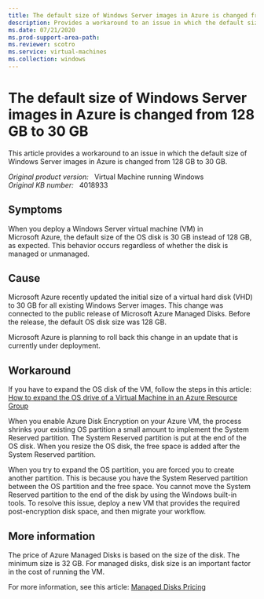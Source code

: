 ```yaml
---
title: The default size of Windows Server images in Azure is changed from 128 GB to 30 GB
description: Provides a workaround to an issue in which the default size of Windows Server images in Azure is changed from 128 GB to 30 GB.
ms.date: 07/21/2020
ms.prod-support-area-path: 
ms.reviewer: scotro
ms.service: virtual-machines
ms.collection: windows
---
```

# The default size of Windows Server images in Azure is changed from 128 GB to 30 GB

This article provides a workaround to an issue in which the default size of Windows Server images in Azure is changed from 128 GB to 30 GB.

_Original product version:_ &nbsp; Virtual Machine running Windows  
_Original KB number:_ &nbsp; 4018933

## Symptoms

When you deploy a Windows Server virtual machine (VM) in Microsoft Azure, the default size of the OS disk is 30 GB instead of 128 GB, as expected. This behavior occurs regardless of whether the disk is managed or unmanaged.

## Cause

Microsoft Azure recently updated the initial size of a virtual hard disk (VHD) to 30 GB for all existing Windows Server images. This change was connected to the public release of Microsoft Azure Managed Disks. Before the release, the default OS disk size was 128 GB.

Microsoft Azure is planning to roll back this change in an update that is currently under deployment.

## Workaround

If you have to expand the OS disk of the VM, follow the steps in this article:
[How to expand the OS drive of a Virtual Machine in an Azure Resource Group](/azure/virtual-machines/windows/expand-os-disk)

When you enable Azure Disk Encryption on your Azure VM, the process shrinks your existing OS partition a small amount to implement the System Reserved partition. The System Reserved partition is put at the end of the OS disk. When you resize the OS disk, the free space is added after the System Reserved partition.

When you try to expand the OS partition, you are forced you to create another partition. This is because you have the System Reserved partition between the OS partition and the free space. You cannot move the System Reserved partition to the end of the disk by using the Windows built-in tools. To resolve this issue, deploy a new VM that provides the required post-encryption disk space, and then migrate your workflow. 

## More information

The price of Azure Managed Disks is based on the size of the disk. The minimum size is 32 GB. For managed disks, disk size is an important factor in the cost of running the VM. 

For more information, see this article: [Managed Disks Pricing](https://azure.microsoft.com/pricing/details/managed-disks/)
